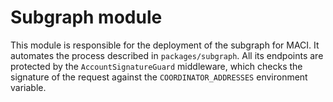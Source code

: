 # Subgraph module

This module is responsible for the deployment of the subgraph for MACI. It automates the process described in `packages/subgraph`. All its endpoints are protected by the `AccountSignatureGuard` middleware, which checks the signature of the request against the `COORDINATOR_ADDRESSES` environment variable.
